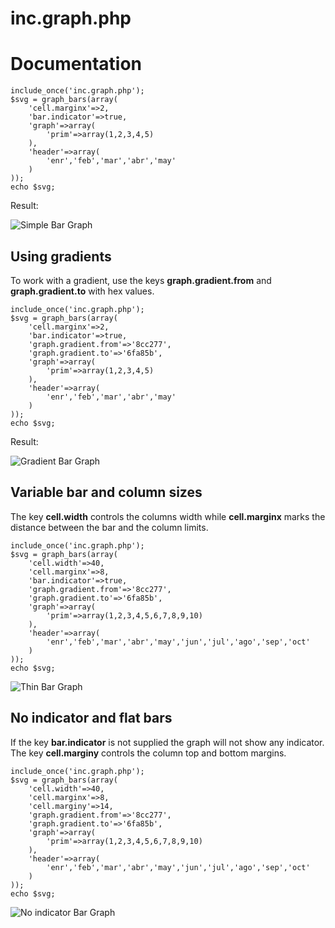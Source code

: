 inc.graph.php
=============

Documentation
=============


```
include_once('inc.graph.php');
$svg = graph_bars(array(
	'cell.marginx'=>2,
	'bar.indicator'=>true,
	'graph'=>array(
		'prim'=>array(1,2,3,4,5)
	),
	'header'=>array(
		'enr','feb','mar','abr','may'
	)
));
echo $svg;
```

Result:

![Simple Bar Graph](http://i.imgur.com/uuhzjo9.png "Simple Bar Graph")


Using gradients
---------------

To work with a gradient, use the keys **graph.gradient.from** and **graph.gradient.to** with hex values.


```
include_once('inc.graph.php');
$svg = graph_bars(array(
	'cell.marginx'=>2,
	'bar.indicator'=>true,
	'graph.gradient.from'=>'8cc277',
	'graph.gradient.to'=>'6fa85b',
	'graph'=>array(
		'prim'=>array(1,2,3,4,5)
	),
	'header'=>array(
		'enr','feb','mar','abr','may'
	)
));
echo $svg;
```

Result:

![Gradient Bar Graph](http://i.imgur.com/oqPKWlW.png "Gradient Bar Graph")


Variable bar and column sizes
-----------------------------

The key **cell.width** controls the columns width while **cell.marginx** marks
the distance between the bar and the column limits.


```
include_once('inc.graph.php');
$svg = graph_bars(array(
	'cell.width'=>40,
	'cell.marginx'=>8,
	'bar.indicator'=>true,
	'graph.gradient.from'=>'8cc277',
	'graph.gradient.to'=>'6fa85b',
	'graph'=>array(
		'prim'=>array(1,2,3,4,5,6,7,8,9,10)
	),
	'header'=>array(
		'enr','feb','mar','abr','may','jun','jul','ago','sep','oct'
	)
));
echo $svg;
```

![Thin Bar Graph](http://i.imgur.com/q9bjGZ8.png "Thin Bar Graph")



No indicator and flat bars
--------------------------

If the key **bar.indicator** is not supplied the graph will not show any indicator.
The key **cell.marginy** controls the column top and bottom margins.

```
include_once('inc.graph.php');
$svg = graph_bars(array(
	'cell.width'=>40,
	'cell.marginx'=>8,
	'cell.marginy'=>14,
	'graph.gradient.from'=>'8cc277',
	'graph.gradient.to'=>'6fa85b',
	'graph'=>array(
		'prim'=>array(1,2,3,4,5,6,7,8,9,10)
	),
	'header'=>array(
		'enr','feb','mar','abr','may','jun','jul','ago','sep','oct'
	)
));
echo $svg;
```

![No indicator Bar Graph](http://i.imgur.com/GSKfqFg.png "No indicator Bar Graph")


